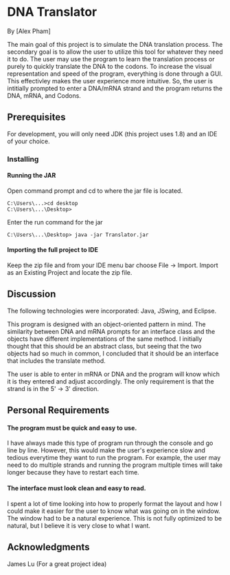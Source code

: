 # DNA Translator

By [Alex Pham]

The main goal of this project is to simulate the DNA translation process. The secondary goal is to allow the user to utilize this tool for whatever they need it to do. The user may use the program to learn the translation process or purely to quickly translate the DNA to the codons. To increase the visual representation and speed of the program, everything is done through a GUI. This effectivley makes the user experience more intuitive. So, the user is intitially prompted to enter a DNA/mRNA strand and the program returns the DNA, mRNA, and Codons.  


## Prerequisites
For development, you will only need JDK (this project uses 1.8) and an IDE of your choice.

### Installing
#### Running the JAR
Open command prompt and cd to where the jar file is located.

    C:\Users\...>cd desktop
    C:\Users\...\Desktop>
    
Enter the run command for the jar

    C:\Users\...\Desktop> java -jar Translator.jar
    
#### Importing the full project to IDE

Keep the zip file and from your IDE menu bar choose File -> Import.
Import as an Existing Project and locate the zip file.


## Discussion
The following technologies were incorporated: Java, JSwing, and Eclipse.

This program is designed with an object-oriented pattern in mind. The similarity between DNA and mRNA prompts for an interface class and the objects have different implementations of the same method. I initially thought that this should be an abstract class, but seeing that the two objects had so much in common, I concluded that it should be an interface that includes the translate method.

The user is able to enter in mRNA or DNA and the program will know which it is they entered and adjust accordingly. The only requirement is that the strand is in the 5' -> 3' direction. 


## Personal Requirements
#### The program must be quick and easy to use.
I have always made this type of program run through the console and go line by line. However, this would make the user's experience slow and tedious everytime they want to run the program. For example, the user may need to do multiple strands and running the program multiple times will take longer because they have to restart each time.

#### The interface must look clean and easy to read.
I spent a lot of time looking into how to properly format the layout and how I could make it easier for the user to know what was going on in the window. The window had to be a natural experience. This is not fully optimized to be natural, but I believe it is very close to what I want.

## Acknowledgments
James Lu (For a great project idea)
